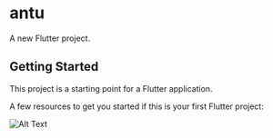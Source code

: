 # antu

A new Flutter project.

## Getting Started

This project is a starting point for a Flutter application.

A few resources to get you started if this is your first Flutter project:

![Alt Text](https://i.imgur.com/aBvO0F8.png)






